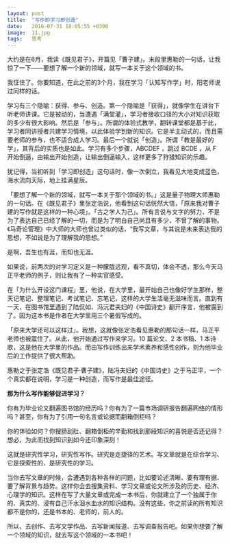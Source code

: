 ```yaml
---
layout: post
title:  "写作即学习即创造"
date:   2016-07-31 18:05:55 +0300
image:  11.jpg
tags:   思考
---
```


大约是在6月，我读《既见君子》，开篇见「曹子建」。末段里惠勒的一句话，让我惊了一下——要想了解一个新的领域，就写一本关于这个领域的书。

我怔住了。你要知道，在此之前的3个月，我在学习「认知写作学」时，阳老师说过同样的话。

学习有三个隐喻：获得、参与、创造。第一个隐喻是「获得」，就像学生在讲台下听老师讲课。它是被动的，当遭遇「满堂灌」，学习者接收口径的大小对知识获取的多少有很大影响。然后是「参与」。所谓的体验式教学，翻转课堂都是基于此，学习者同讲授者共建学习情境，以此体验学到新的知识。它是半主动式的，而且需要老师的参与，也不适合成人学习。最后一个就说「创造」。所谓「教是最好的学」，其背后的实质也是如此。学习有多个步骤，ABCDEF ，跳过 BCDE ，从 F 开始倒逼，由输出开始创造，让输出倒逼输入，这样更多了狩猎知识的乐趣。

犹记得，当初听到「学习即创造」这句话时，像一次倒立，我看见大地变成蓝色，海水流向天际，地上挂满星辰。

「要想了解一个新的领域，就写一本关于那个领域的书。」这是量子物理大师惠勒的一句话。在《既见君子》里张定浩说，他看到这句话恍然大悟，「原来我对曹子建的写作就是这样的一种心境」。「古之学人为己」。所有言说与文字的努力，不是为了表达自己已经了解的一切，而是为了明白自己尚且有多少，不曾了解的事物。《马奇论管理》中大师的大师也曾过类似的话，“我写文章，与其说是未来表达我的思想，不如说是为了理解我的思想。”

是啊，吾生也有涯，而知也无涯。

如果说，前两次的对学习定义是一种朦胧远观，看不真切，体会不透，那么今天马正平老师的例子，则让我有了一种实官感受。

在「为什么开设这门课程」里，他说，在大学里，最开始自己也像好学生那样，整天记笔记、整理笔记、考试笔记、忘笔记，这样的大学生活毫无滋味而言。直到有一天，在图书馆里遇到了陆侃如、冯沅君夫妇的《中国诗史》翻开序言，他被震到了。因为这本书是作者在大学里用三个暑假写成的。

「原来大学还可以这样过」。我想，这就像张定浩看见惠勒的那句话一样，马正平老师也被震住了。从此，他开始通过写作来学习。10 篇论文、2 本书稿、1 本诗歌，这是他在大学里的作品。而由写作训练出来学术素养和感性创作，则为他毕业后的工作提供了很大帮助。

惠勒之于张定浩《既见君子·曹子建》，陆冯夫妇的《中国诗史》之于马正平，一个个真实都在说明，学习是一种创造，而写作是最佳途径。

**那为什么写作能够促进学习？**

你有为毕业论文翻遍图书馆的经历吗？你有为了一篇市场调研报告翻遍网络的情形吗？甚至，你有为了引用一句名言或论据而翻箱倒柜吗？

你的体验如何？你搜肠刮肚、翻箱倒柜的辛勤和找到那段知识的喜悦是否还记得？想必，为此而找到知识到如今还印象深刻！

这就是研究性学习，研究性写作。研究是走捷径的艺术。写文章就是在综合学习、它是探索性的、是研究性的学习。

当你去写文章的时候，会遭遇到各种各样的问题，比如要论述清晰、要有理有据、要了解背景与趋势。这样你会去搜集资料、学习文章或论文所涉及的历史、经济、心理学的知识。这样在写了大量文章或完成一本书后，你就建立了一个独属于你的、真实的、浸有自己汗水泪水血水的知识结构。没有这些，你之前读的所有知识都不是你的，还是书本的、老师的，前人的。

所以，去创作、去写文学作品、去写新闻报道、去写调查报告吧。如果你想要了解一个领域的知识，就去写这个领域的一本书吧！

